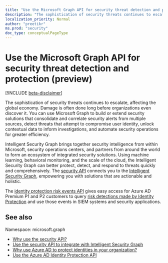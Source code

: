 ```yaml
---
title: "Use the Microsoft Graph API for security threat detection and protection (preview)"
description: "The sophistication of security threats continues to escalate, affecting the global economy. Damage is often done long before organizations even discover it. You can use Microsoft Graph to build or extend security solutions that consolidate and correlate security alerts from multiple sources, detect threats that attempt to compromise user identity, unlock contextual data to inform investigations, and automate security operations for greater efficiency."
localization_priority: Normal
author: "preetikr"
ms.prod: "security"
doc_type: conceptualPageType
---
```


# Use the Microsoft Graph API for security threat detection and protection (preview)

[!INCLUDE [beta-disclaimer](../../includes/beta-disclaimer.md)]

The sophistication of security threats continues to escalate, affecting the global economy. Damage is often done long before organizations even discover it. You can use Microsoft Graph to build or extend security solutions that consolidate and correlate security alerts from multiple sources, detect threats that attempt to compromise user identity, unlock contextual data to inform investigations, and automate security operations for greater efficiency.

Intelligent Security Graph brings together security intelligence from within Microsoft, security operations centers, and partners from around the world to form an ecosystem of integrated security solutions. Using machine learning, behavioral monitoring, and the scale of the cloud, the Intelligent Security Graph can better protect, detect, and respond to threats quickly and comprehensively. The [security API](security-api-overview.md) connects you to the [Intelligent Security Graph](https://www.microsoft.com/en-us/security/intelligence-security-api), empowering you with solutions that are actionable and holistic.

The [identity protection risk events API](identityprotection-root.md) gives easy access for Azure AD Premium P1 and P2 customers to query [risk detections made by Identity Protection](/azure/active-directory/active-directory-identityprotection-graph-getting-started) and use those events in SIEM systems and security applications.

## See also

Namespace: microsoft.graph

- [Why use the security API?](/graph/security-concept-overview#why-use-the-security-api-and-connect-with-microsoft-intelligent-security-graph)
- [Use the security API to integrate with Intelligent Security Graph](security-api-overview.md)
- [Why use Azure AD to protect identities in your organization?](/graph/security-concept-overview#why-use-azure-ad-to-protect-identities-in-your-organization)
- [Use the Azure AD Identity Protection API](identityprotection-root.md)
